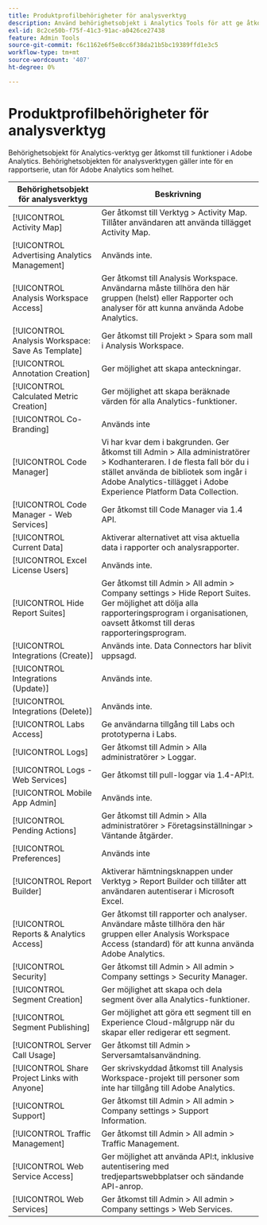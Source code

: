 ```yaml
---
title: Produktprofilbehörigheter för analysverktyg
description: Använd behörighetsobjekt i Analytics Tools för att ge åtkomst till funktioner i Adobe Analytics.
exl-id: 8c2ce50b-f75f-41c3-91ac-a0426ce27438
feature: Admin Tools
source-git-commit: f6c1162e6f5e8cc6f38da21b5bc19389ffd1e3c5
workflow-type: tm+mt
source-wordcount: '407'
ht-degree: 0%

---
```


# Produktprofilbehörigheter för analysverktyg

Behörighetsobjekt för Analytics-verktyg ger åtkomst till funktioner i Adobe Analytics. Behörighetsobjekten för analysverktygen gäller inte för en rapportserie, utan för Adobe Analytics som helhet.

| Behörighetsobjekt för analysverktyg | Beskrivning |
|----|----|
| [!UICONTROL Activity Map] | Ger åtkomst till Verktyg > Activity Map. Tillåter användaren att använda tillägget Activity Map. |
| [!UICONTROL Advertising Analytics Management] | Används inte. |
| [!UICONTROL Analysis Workspace Access] | Ger åtkomst till Analysis Workspace. Användarna måste tillhöra den här gruppen (helst) eller Rapporter och analyser för att kunna använda Adobe Analytics. |
| [!UICONTROL Analysis Workspace: Save As Template] | Ger åtkomst till Projekt > Spara som mall i Analysis Workspace. |
| [!UICONTROL Annotation Creation] | Ger möjlighet att skapa anteckningar. |
| [!UICONTROL Calculated Metric Creation] | Ger möjlighet att skapa beräknade värden för alla Analytics-funktioner. |
| [!UICONTROL Co-Branding] | Används inte |
| [!UICONTROL Code Manager] | Vi har kvar dem i bakgrunden. Ger åtkomst till Admin > Alla administratörer > Kodhanteraren. I de flesta fall bör du i stället använda de bibliotek som ingår i Adobe Analytics-tillägget i Adobe Experience Platform Data Collection. |
| [!UICONTROL Code Manager - Web Services] | Ger åtkomst till Code Manager via 1.4 API. |
| [!UICONTROL Current Data] | Aktiverar alternativet att visa aktuella data i rapporter och analysrapporter. |
| [!UICONTROL Excel License Users] | Används inte. |
| [!UICONTROL Hide Report Suites] | Ger åtkomst till Admin > All admin > Company settings > Hide Report Suites. Ger möjlighet att dölja alla rapporteringsprogram i organisationen, oavsett åtkomst till deras rapporteringsprogram. |
| [!UICONTROL Integrations (Create)] | Används inte. Data Connectors har blivit uppsagd. |
| [!UICONTROL Integrations (Update)] | Används inte. |
| [!UICONTROL Integrations (Delete)] | Används inte. |
| [!UICONTROL Labs Access] | Ge användarna tillgång till Labs och prototyperna i Labs. |
| [!UICONTROL Logs] | Ger åtkomst till Admin > Alla administratörer > Loggar. |
| [!UICONTROL Logs - Web Services] | Ger åtkomst till pull-loggar via 1.4-API:t. |
| [!UICONTROL Mobile App Admin] | Används inte. |
| [!UICONTROL Pending Actions] | Ger åtkomst till Admin > Alla administratörer > Företagsinställningar > Väntande åtgärder. |
| [!UICONTROL Preferences] | Används inte |
| [!UICONTROL Report Builder] | Aktiverar hämtningsknappen under Verktyg > Report Builder och tillåter att användaren autentiserar i Microsoft Excel. |
| [!UICONTROL Reports & Analytics Access] | Ger åtkomst till rapporter och analyser. Användare måste tillhöra den här gruppen eller Analysis Workspace Access (standard) för att kunna använda Adobe Analytics. |
| [!UICONTROL Security] | Ger åtkomst till Admin > All admin > Company settings > Security Manager. |
| [!UICONTROL Segment Creation] | Ger möjlighet att skapa och dela segment över alla Analytics-funktioner. |
| [!UICONTROL Segment Publishing] | Ger möjlighet att göra ett segment till en Experience Cloud-målgrupp när du skapar eller redigerar ett segment. |
| [!UICONTROL Server Call Usage] | Ger åtkomst till Admin > Serversamtalsanvändning. |
| [!UICONTROL Share Project Links with Anyone] | Ger skrivskyddad åtkomst till Analysis Workspace-projekt till personer som inte har tillgång till Adobe Analytics. |
| [!UICONTROL Support] | Ger åtkomst till Admin > All admin > Company settings > Support Information. |
| [!UICONTROL Traffic Management] | Ger åtkomst till Admin > All admin > Traffic Management. |
| [!UICONTROL Web Service Access] | Ger möjlighet att använda API:t, inklusive autentisering med tredjepartswebbplatser och sändande API-anrop. |
| [!UICONTROL Web Services] | Ger åtkomst till Admin > All admin > Company settings > Web Services. |